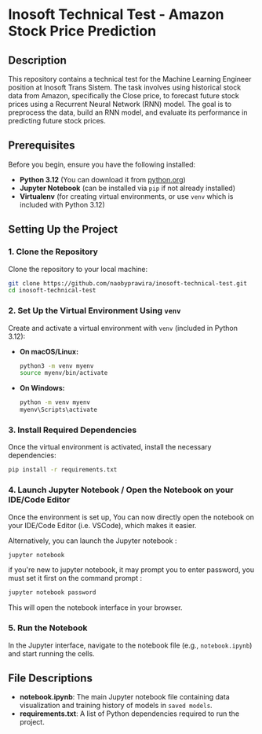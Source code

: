 # Inosoft Technical Test - Amazon Stock Price Prediction

## Description

This repository contains a technical test for the Machine Learning Engineer position at Inosoft Trans Sistem. The task involves using historical stock data from Amazon, specifically the Close price, to forecast future stock prices using a Recurrent Neural Network (RNN) model. The goal is to preprocess the data, build an RNN model, and evaluate its performance in predicting future stock prices.

## Prerequisites

Before you begin, ensure you have the following installed:

* **Python 3.12** (You can download it from [python.org](https://www.python.org/downloads/release/python-312/))
* **Jupyter Notebook** (can be installed via `pip` if not already installed)
* **Virtualenv** (for creating virtual environments, or use `venv` which is included with Python 3.12)

## Setting Up the Project

### 1. Clone the Repository

Clone the repository to your local machine:

```bash
git clone https://github.com/naobyprawira/inosoft-technical-test.git
cd inosoft-technical-test
```

### 2. Set Up the Virtual Environment Using `venv`

Create and activate a virtual environment with `venv` (included in Python 3.12):

* **On macOS/Linux:**

  ```bash
  python3 -m venv myenv
  source myenv/bin/activate
  ```

* **On Windows:**

  ```bash
  python -m venv myenv
  myenv\Scripts\activate
  ```

### 3. Install Required Dependencies

Once the virtual environment is activated, install the necessary dependencies:

```bash
pip install -r requirements.txt
```

### 4. Launch Jupyter Notebook / Open the Notebook on your IDE/Code Editor
Once the environment is set up, You can now directly open the notebook on your IDE/Code Editor (i.e. VSCode), which makes it easier.

Alternatively, you can launch the Jupyter notebook :

```bash
jupyter notebook
```

if you're new to jupyter notebook, it may prompt you to enter password, you must set it first on the command prompt :
```bash
jupyter notebook password
```

This will open the notebook interface in your browser.

### 5. Run the Notebook

In the Jupyter interface, navigate to the notebook file (e.g., `notebook.ipynb`) and start running the cells.

## File Descriptions

* **notebook.ipynb**: The main Jupyter notebook file containing data visualization and training history of models in `saved models`.
* **requirements.txt**: A list of Python dependencies required to run the project.
